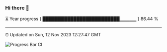 ### Hi there 👋

⏳ Year progress { █████████████████████████▁▁▁▁▁ } 86.44 %

---

⏰ Updated on Sun, 12 Nov 2023 12:27:47 GMT

![Progress Bar CI](https://github.com/liununu/liununu/workflows/Progress%20Bar%20CI/badge.svg)
